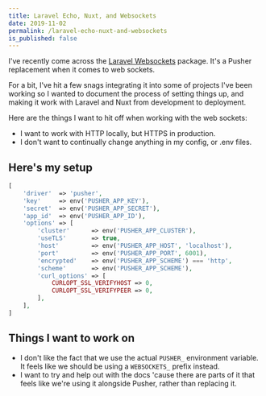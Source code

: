 ```yaml
---
title: Laravel Echo, Nuxt, and Websockets
date: 2019-11-02
permalink: /laravel-echo-nuxt-and-websockets
is_published: false
---
```


I've recently come across the [Laravel Websockets](https://docs.beyondco.de/laravel-websockets/) package. It's a Pusher replacement when it comes to web sockets.

For a bit, I've hit a few snags integrating it into some of projects I've been working so I wanted to document the process of setting things up, and making it work with Laravel and Nuxt from development to deployment.

Here are the things I want to hit off when working with the web sockets:
- I want to work with HTTP locally, but HTTPS in production.
- I don't want to continually change anything in my config, or .env files.

<!-- more -->

## Here's my setup

```php
[
    'driver'  => 'pusher',
    'key'     => env('PUSHER_APP_KEY'),
    'secret'  => env('PUSHER_APP_SECRET'),
    'app_id'  => env('PUSHER_APP_ID'),
    'options' => [
        'cluster'      => env('PUSHER_APP_CLUSTER'),
        'useTLS'       => true,
        'host'         => env('PUSHER_APP_HOST', 'localhost'),
        'port'         => env('PUSHER_APP_PORT', 6001),
        'encrypted'    => env('PUSHER_APP_SCHEME') === 'http',
        'scheme'       => env('PUSHER_APP_SCHEME'),
        'curl_options' => [
            CURLOPT_SSL_VERIFYHOST => 0,
            CURLOPT_SSL_VERIFYPEER => 0,
        ],
    ],
]
```


## Things I want to work on

- I don't like the fact that we use the actual `PUSHER_` environment variable. It feels like we should be using a `WEBSOCKETS_` prefix instead.
- I want to try and help out with the docs 'cause there are parts of it that feels like we're using it alongside Pusher, rather than replacing it.